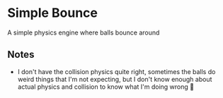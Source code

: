 # Simple Bounce
A simple physics engine where balls bounce around

## Notes
- I don't have the collision physics quite right, sometimes the balls do weird things that I'm not expecting, but I don't know enough about actual physics and collision to know what I'm doing wrong :shrug: